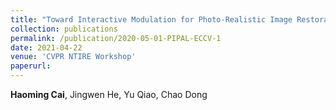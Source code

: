 ```yaml
---
title: "Toward Interactive Modulation for Photo-Realistic Image Restoration"
collection: publications
permalink: /publication/2020-05-01-PIPAL-ECCV-1
date: 2021-04-22
venue: 'CVPR NTIRE Workshop'
paperurl: 
---
```


**Haoming Cai**, Jingwen He, Yu Qiao, Chao Dong 